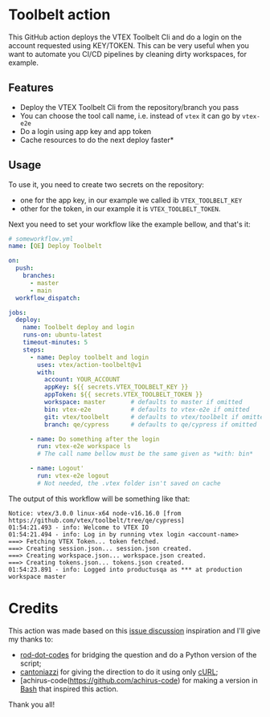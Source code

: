 # Toolbelt action

This GitHub action deploys the VTEX Toolbelt Cli and do a login on the account requested using KEY/TOKEN. This can be very useful when you want to automate you CI/CD pipelines by cleaning dirty workspaces, for example.

## Features

* Deploy the VTEX Toolbelt Cli from the repository/branch you pass
* You can choose the tool call name, i.e. instead of `vtex` it can go by `vtex-e2e`
* Do a login using app key and app token
* Cache resources to do the next deploy faster* 

## Usage

To use it, you need to create two secrets on the repository:
* one for the app key, in our example we called ib `VTEX_TOOLBELT_KEY`
* other for the token, in our example it is `VTEX_TOOLBELT_TOKEN`.

Next you need to set your workflow like the example bellow, and that's it:

```yml
# someworkflow.yml
name: [QE] Deploy Toolbelt

on:
  push:
    branches:
      - master
      - main
  workflow_dispatch:

jobs:
  deploy:
    name: Toolbelt deploy and login
    runs-on: ubuntu-latest
    timeout-minutes: 5
    steps:
      - name: Deploy toolbelt and login
        uses: vtex/action-toolbelt@v1
        with:
          account: YOUR_ACCOUNT
          appKey: ${{ secrets.VTEX_TOOLBELT_KEY }}
          appToken: ${{ secrets.VTEX_TOOLBELT_TOKEN }}
          workspace: master       # defaults to master if omitted
          bin: vtex-e2e           # defaults to vtex-e2e if omitted 
          git: vtex/toolbelt      # defaults to vtex/toolbelt if omitted
          branch: qe/cypress      # defaults to qe/cypress if omitted

      - name: Do something after the login
        run: vtex-e2e workspace ls
        # The call name bellow must be the same given as *with: bin*

      - name: Logout'
        run: vtex-e2e logout
        # Not needed, the .vtex folder isn't saved on cache

```

The output of this workflow will be something like that:
```text
Notice: vtex/3.0.0 linux-x64 node-v16.16.0 [from https://github.com/vtex/toolbelt/tree/qe/cypress]
01:54:21.493 - info: Welcome to VTEX IO  
01:54:21.494 - info: Log in by running vtex login <account-name>  
===> Fetching VTEX Token... token fetched.
===> Creating session.json... session.json created.
===> Creating workspace.json... workspace.json created.
===> Creating tokens.json... tokens.json created.
01:54:23.891 - info: Logged into productusqa as *** at production workspace master  
```

# Credits
This action was made based on this [issue discussion](https://github.com/vtex/toolbelt/issues/1162) inspiration and I'll give my thanks to:
* [rod-dot-codes](https://github.com/rod-dot-codes) for bridging the question and do a Python version of the script;
* [cantoniazzi](https://github.com/cantoniazzi) for giving the direction to do it using only [cURL](https://curl.se/);
* [achirus-code(https://github.com/achirus-code) for making a version in [Bash](https://www.gnu.org/software/bash/) that inspired this action.

Thank you all!